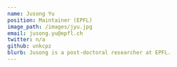 ```yaml
---
name: Jusong Yu
position: Maintainer (EPFL)
image_path: /images/jyu.jpg
email: jusong.yu@epfl.ch
twitter: n/a
github: unkcpz
blurb: Jusong is a post-doctoral researcher at EPFL.
---
```

